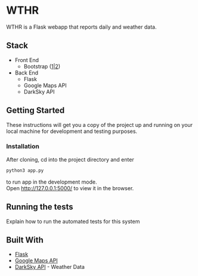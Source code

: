 # WTHR

WTHR is a Flask webapp that reports daily and weather data.

## Stack

- Front End
  - Bootstrap ([1](https://startbootstrap.com/themes/grayscale/)|[2](https://startbootstrap.com/themes/sb-admin-2/))
- Back End
  - Flask
  - Google Maps API
  - DarkSky API
  
## Getting Started

These instructions will get you a copy of the project up and running on your local machine for development and testing purposes.

### Installation

After cloning, cd into the project directory and enter

```bash
python3 app.py
```

to run app in the development mode.\
Open http://127.0.0.1:5000/ to view it in the browser.


## Running the tests

Explain how to run the automated tests for this system


## Built With

* [Flask](https://pypi.org/project/Flask/)
* [Google Maps API](https://developers.google.com/maps/documentation)
* [DarkSky API](https://darksky.net/dev/docs) - Weather Data
